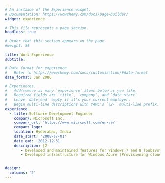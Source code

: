 ```yaml
---
# An instance of the Experience widget.
# Documentation: https://wowchemy.com/docs/page-builder/
widget: experience

# This file represents a page section.
headless: true

# Order that this section appears on the page.
#weight: 50

title: Work Experience
subtitle:

# Date format for experience
#   Refer to https://wowchemy.com/docs/customization/#date-format
date_format: Jan 2006

# Experiences.
#   Add/remove as many `experience` items below as you like.
#   Required fields are `title`, `company`, and `date_start`.
#   Leave `date_end` empty if it's your current employer.
#   Begin multi-line descriptions with YAML's `|2-` multi-line prefix.
experience:
  - title: Software Development Engineer
    company: Microsoft Inc.
    company_url: 'https://www.microsoft.com/en-ca/'
    company_logo: 
    location: Hyderabad, India
    date_start: '2008-07-01'
    date_end: '2012-12-31'
    description: |2-
       - Developed and maintained features for Windows 7 and 8 (Subsystem for Unix, Remote Desktop) 
       - Developed infrastructure for Windows Azure (Provisioning cloud desktops, internal diagnostics)

 
design:
  columns: '2'
---
```

